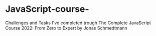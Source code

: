 # JavaScript-course-
Challenges and Tasks I've completed trough The Complete JavaScript Course 2022: From Zero to Expert by Jonas Schmedtmann 
